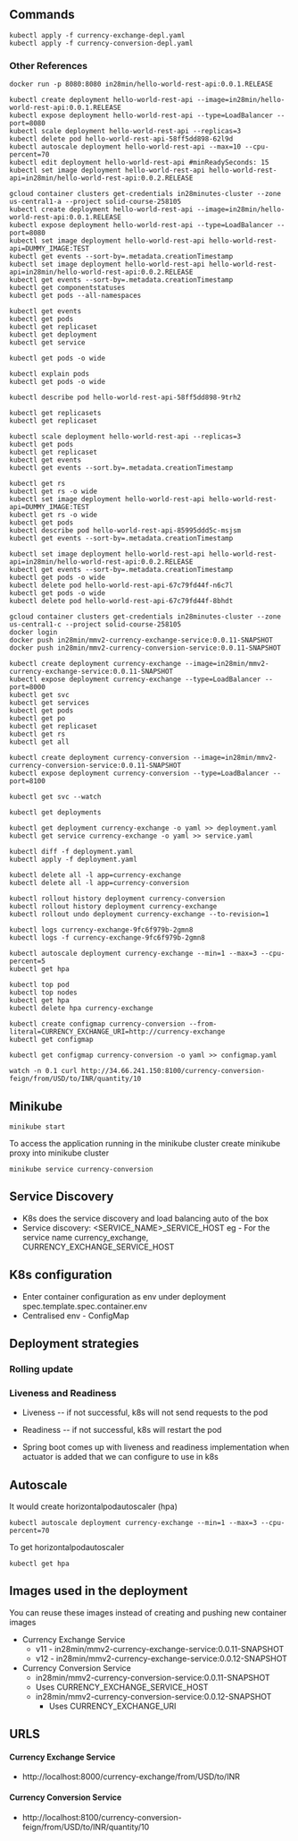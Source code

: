 
## Commands
```
kubectl apply -f currency-exchange-depl.yaml
kubectl apply -f currency-conversion-depl.yaml
```

### Other References
```
docker run -p 8080:8080 in28min/hello-world-rest-api:0.0.1.RELEASE

kubectl create deployment hello-world-rest-api --image=in28min/hello-world-rest-api:0.0.1.RELEASE
kubectl expose deployment hello-world-rest-api --type=LoadBalancer --port=8080
kubectl scale deployment hello-world-rest-api --replicas=3
kubectl delete pod hello-world-rest-api-58ff5dd898-62l9d
kubectl autoscale deployment hello-world-rest-api --max=10 --cpu-percent=70
kubectl edit deployment hello-world-rest-api #minReadySeconds: 15
kubectl set image deployment hello-world-rest-api hello-world-rest-api=in28min/hello-world-rest-api:0.0.2.RELEASE

gcloud container clusters get-credentials in28minutes-cluster --zone us-central1-a --project solid-course-258105
kubectl create deployment hello-world-rest-api --image=in28min/hello-world-rest-api:0.0.1.RELEASE
kubectl expose deployment hello-world-rest-api --type=LoadBalancer --port=8080
kubectl set image deployment hello-world-rest-api hello-world-rest-api=DUMMY_IMAGE:TEST
kubectl get events --sort-by=.metadata.creationTimestamp
kubectl set image deployment hello-world-rest-api hello-world-rest-api=in28min/hello-world-rest-api:0.0.2.RELEASE
kubectl get events --sort-by=.metadata.creationTimestamp
kubectl get componentstatuses
kubectl get pods --all-namespaces

kubectl get events
kubectl get pods
kubectl get replicaset
kubectl get deployment
kubectl get service

kubectl get pods -o wide

kubectl explain pods
kubectl get pods -o wide

kubectl describe pod hello-world-rest-api-58ff5dd898-9trh2

kubectl get replicasets
kubectl get replicaset

kubectl scale deployment hello-world-rest-api --replicas=3
kubectl get pods
kubectl get replicaset
kubectl get events
kubectl get events --sort.by=.metadata.creationTimestamp

kubectl get rs
kubectl get rs -o wide
kubectl set image deployment hello-world-rest-api hello-world-rest-api=DUMMY_IMAGE:TEST
kubectl get rs -o wide
kubectl get pods
kubectl describe pod hello-world-rest-api-85995ddd5c-msjsm
kubectl get events --sort-by=.metadata.creationTimestamp

kubectl set image deployment hello-world-rest-api hello-world-rest-api=in28min/hello-world-rest-api:0.0.2.RELEASE
kubectl get events --sort-by=.metadata.creationTimestamp
kubectl get pods -o wide
kubectl delete pod hello-world-rest-api-67c79fd44f-n6c7l
kubectl get pods -o wide
kubectl delete pod hello-world-rest-api-67c79fd44f-8bhdt

gcloud container clusters get-credentials in28minutes-cluster --zone us-central1-c --project solid-course-258105
docker login
docker push in28min/mmv2-currency-exchange-service:0.0.11-SNAPSHOT
docker push in28min/mmv2-currency-conversion-service:0.0.11-SNAPSHOT

kubectl create deployment currency-exchange --image=in28min/mmv2-currency-exchange-service:0.0.11-SNAPSHOT
kubectl expose deployment currency-exchange --type=LoadBalancer --port=8000
kubectl get svc
kubectl get services
kubectl get pods
kubectl get po
kubectl get replicaset
kubectl get rs
kubectl get all

kubectl create deployment currency-conversion --image=in28min/mmv2-currency-conversion-service:0.0.11-SNAPSHOT
kubectl expose deployment currency-conversion --type=LoadBalancer --port=8100

kubectl get svc --watch

kubectl get deployments

kubectl get deployment currency-exchange -o yaml >> deployment.yaml 
kubectl get service currency-exchange -o yaml >> service.yaml 

kubectl diff -f deployment.yaml
kubectl apply -f deployment.yaml

kubectl delete all -l app=currency-exchange
kubectl delete all -l app=currency-conversion

kubectl rollout history deployment currency-conversion
kubectl rollout history deployment currency-exchange
kubectl rollout undo deployment currency-exchange --to-revision=1

kubectl logs currency-exchange-9fc6f979b-2gmn8
kubectl logs -f currency-exchange-9fc6f979b-2gmn8 

kubectl autoscale deployment currency-exchange --min=1 --max=3 --cpu-percent=5 
kubectl get hpa

kubectl top pod
kubectl top nodes
kubectl get hpa
kubectl delete hpa currency-exchange

kubectl create configmap currency-conversion --from-literal=CURRENCY_EXCHANGE_URI=http://currency-exchange
kubectl get configmap

kubectl get configmap currency-conversion -o yaml >> configmap.yaml

watch -n 0.1 curl http://34.66.241.150:8100/currency-conversion-feign/from/USD/to/INR/quantity/10

```


## Minikube
```
minikube start
```
To access the application running in the minikube cluster
create minikube proxy into minikube cluster
```
minikube service currency-conversion
```



## Service Discovery
- K8s does the service discovery and load balancing auto of the box
- Service discovery: <SERVICE_NAME>_SERVICE_HOST eg - For the service name currency_exchange, CURRENCY_EXCHANGE_SERVICE_HOST


## K8s configuration
- Enter container configuration as env under deployment spec.template.spec.container.env
- Centralised env - ConfigMap


## Deployment strategies
### Rolling update
 
### Liveness and Readiness

- Liveness -- if not successful, k8s will not send requests to the pod
- Readiness -- if not successful, k8s will restart the pod
  
- Spring boot comes up with liveness and readiness implementation when actuator is added that we can configure to use in k8s

## Autoscale
It would create horizontalpodautoscaler (hpa)
```
kubectl autoscale deployment currency-exchange --min=1 --max=3 --cpu-percent=70
```

To get horizontalpodautoscaler
```
kubectl get hpa
```


## Images used in the deployment

You can reuse these images instead of creating and pushing new container images

- Currency Exchange Service
    - v11 - in28min/mmv2-currency-exchange-service:0.0.11-SNAPSHOT
    - v12 - in28min/mmv2-currency-exchange-service:0.0.12-SNAPSHOT
- Currency Conversion Service
    - in28min/mmv2-currency-conversion-service:0.0.11-SNAPSHOT
    - Uses CURRENCY_EXCHANGE_SERVICE_HOST
    - in28min/mmv2-currency-conversion-service:0.0.12-SNAPSHOT
        - Uses CURRENCY_EXCHANGE_URI

## URLS

#### Currency Exchange Service
- http://localhost:8000/currency-exchange/from/USD/to/INR

#### Currency Conversion Service
- http://localhost:8100/currency-conversion-feign/from/USD/to/INR/quantity/10

